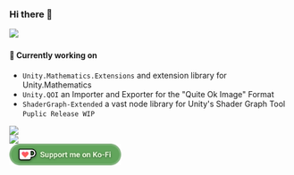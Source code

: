 ### Hi there 👋

![](https://komarev.com/ghpvc/?username=LTMX&color=blueviolet)

<!--
- 🌱 currently working on `Unity.Mathematics.Extensions` and extension library for Unity.Mathematics
- 🌱 I’m currently learning ...
- 👯 I’m looking to collaborate on ...
- 🤔 I’m looking for help with ...
- 📫 How to reach me: ...
- ⚡ Fun fact: ...
-->



#### 🌱 Currently working on
-  `Unity.Mathematics.Extensions` and extension library for Unity.Mathematics
-  `Unity.QOI` an Importer and Exporter for the "Quite Ok Image" Format
-  `ShaderGraph-Extended` a vast node library for Unity's Shader Graph Tool `Puplic Release WIP`

<a>
  <img align="left" src="https://github-readme-stats.vercel.app/api?username=LTMX&count_private=true&show_icons=true&theme=midnight-purple&border_radius=14&hide_border=true" width="440px" />
<a/>
<a>
  <img align="left" src="https://github-readme-stats.vercel.app/api/top-langs/?username=LTMX&layout=compact&theme=midnight-purple&border_radius=14&hide_border=true" width="332px" />
<a/>

<a href="https://ko-fi.com/I2I0IMQA9">
  <img allign="left" src="https://raw.githubusercontent.com/LTMX/Banners-And-Buttons/main/Support%20Me%20Kofi%20Banner%20Shader%20Graph%20Mastery.png" width="200px"/>
<a/>




<!--
[![LTMX's wakatime stats](https://github-readme-stats.vercel.app/api/wakatime?username=LTMX)](https://github.com/anuraghazra/github-readme-stats)

<a href="https://github.com/anuraghazra/github-readme-stats">
  <img align="left" src="https://github-readme-stats.vercel.app/api/top-langs/?username=LTMX&layout=compact&theme=midnight-purple&border_radius=14&hide_border=true" width="332px" />
</a>

    <a><img alt="GitHub Sponsors" src="https://img.shields.io/github/sponsors/LTMX"></a>

    <a><img alt="YouTube Channel Subscribers" src="https://img.shields.io/youtube/channel/subscribers/UCKQp3slLtSsRCWtQz67RjYQ?style=social"></a>
    
-->



